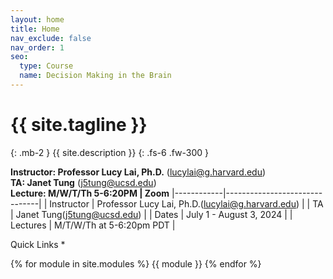 ```yaml
---
layout: home
title: Home
nav_exclude: false
nav_order: 1
seo:
  type: Course
  name: Decision Making in the Brain
---
```


# {{ site.tagline }}
{: .mb-2 }
{{ site.description }}
{: .fs-6 .fw-300 }

**Instructor: Professor Lucy Lai, Ph.D.**  ([lucylai@g.harvard.edu](mailto:lucylai@g.harvard.edu)) \
**TA: Janet Tung**  ([j5tung@ucsd.edu](mailto:j5tung@ucsd.edu)) \
**Lecture: M/W/T/Th 5-6:20PM | Zoom**
|------------|-------------------------------|
| Instructor | Professor Lucy Lai, Ph.D.([lucylai@g.harvard.edu](mailto:lucylai@g.harvard.edu)) |
| TA         | Janet Tung([j5tung@ucsd.edu](mailto:j5tung@ucsd.edu))                |
| Dates      | July 1 - August 3, 2024   |
| Lectures   | M/T/W/Th at 5-6:20pm PDT  |

Quick Links
*

{% for module in site.modules %}
{{ module }}
{% endfor %}
